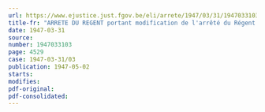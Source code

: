 ```yaml
---
url: https://www.ejustice.just.fgov.be/eli/arrete/1947/03/31/1947033103/justel
title-fr: "ARRETE DU REGENT portant modification de l'arrêté du Régent du 27 décembre 1944 relatif à la distribution à domicile de la radiodiffusion"
date: 1947-03-31
source:
number: 1947033103
page: 4529
case: 1947-03-31/03
publication: 1947-05-02
starts:
modifies:
pdf-original:
pdf-consolidated:
---
```


